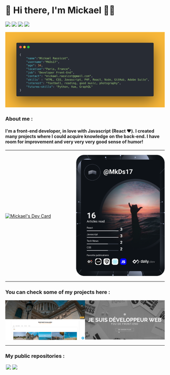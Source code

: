 # 👋 Hi there, I'm Mickael 👨‍💻

[![](https://img.shields.io/badge/LinkedIn-Mickael%20Rassicot-blue?style=plastic&logo=linkedin)](https://www.linkedin.com/in/mickael-rassicot/)
[![](https://img.shields.io/badge/Gmail-mickael.rassicot%40gmail.com-red?style=plastic&logo=gmail)](mailto:mickael.rassicot@gmail.com)
[![](https://img.shields.io/badge/Instagram-%40MkDs14-orange?style=plastic&logo=instagram)](https://www.instagram.com/mkds14/)
[![](https://img.shields.io/badge/Twitter-%40MkDs14-blue?style=plastic&logo=twitter)](https://twitter.com/mkdesign14/)


![](https://github.com/mkds17/mkds17/blob/master/who-am-i.png)

### About me :
#### I'm a front-end developer, in love with Javascript (React ❤️). I created many projects where I could acquire knowledge on the back-end. I have room for improvement and very very very good sense of humor!

---

<div align="center">
  <div style="display: flex; align-items: center;justify-content:space-between">
    <a href="https://github.com/anuraghazra/github-readme-stats">
      <img src="https://github-readme-stats.vercel.app/api/top-langs/?username=mkds17" width="400" alt="Mickael's Dev Card"/>
    </a>
    <a href="https://app.daily.dev/MkDs17">
      <img src="https://github.com/mkds17/mkds17/blob/master/devcard.svg" width="280" alt="Mickael's Dev Card"/>
    </a>
  </div>
</div>

---

### You can check some of my projects here : 

<div align="center">

  <div style="display: flex; align-items: flex-start; justify-content: space-around;">
    <a href="https://portfolio.mr-webdev.com"> 
      <img src="https://github.com/mkds17/mkds17/blob/master/mk-portfolio.png" alt="check out my photographies portfolio"/>
    </a>
    <a href="https://cv.mr-webdev.com">
      <img src="https://github.com/mkds17/mkds17/blob/master/my-web-resume.png" alt="check out my web resume"/>
    </a>
  </div>

</div>

---


### My public repositories : 

<div align="center">
  <div style="display: flex; align-items: flex-start;">
    <a href="https://github.com/mkds17/CovidTracker" style="margin: 0 2px">
      <img src="https://github-readme-stats.vercel.app/api/pin/?username=mkds17&repo=CovidTracker" />
    </a>
    <a href="https://github.com/mkds17/inspiQuotes-v2" style="margin: 0 2px">
      <img src="https://github-readme-stats.vercel.app/api/pin/?username=mkds17&repo=inspiQuotes-v2" />
    </a>
  </div>
</div>


<!--
**MkDs17/MkDs17** is a ✨ _special_ ✨ repository because its `README.md` (this file) appears on your GitHub profile.

Here are some ideas to get you started:

- 🔭 I’m currently working on ...
- 🌱 I’m currently learning ...
- 👯 I’m looking to collaborate on ...
- 🤔 I’m looking for help with ...
- 💬 Ask me about ...
- 📫 How to reach me: ...
- 😄 Pronouns: ...
- ⚡ Fun fact: ...
-->
